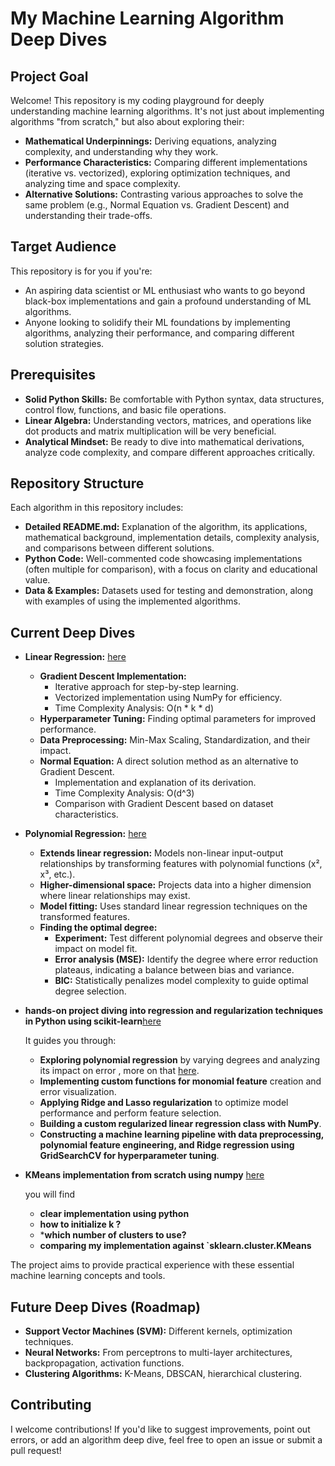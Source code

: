  # My Machine Learning Algorithm Deep Dives

## Project Goal

Welcome! This repository is my coding playground for deeply understanding machine learning algorithms. It's not just about implementing algorithms "from scratch," but also about exploring their:

* **Mathematical Underpinnings:**  Deriving equations, analyzing complexity, and understanding why they work.
* **Performance Characteristics:**  Comparing different implementations (iterative vs. vectorized), exploring optimization techniques, and analyzing time and space complexity.
* **Alternative Solutions:**  Contrasting various approaches to solve the same problem (e.g., Normal Equation vs. Gradient Descent) and understanding their trade-offs. 

## Target Audience

This repository is for you if you're:

* An aspiring data scientist or ML enthusiast who wants to go beyond black-box implementations and gain a profound understanding of ML algorithms.
* Anyone looking to solidify their ML foundations by implementing algorithms, analyzing their performance, and comparing different solution strategies.

## Prerequisites

* **Solid Python Skills:** Be comfortable with Python syntax, data structures, control flow, functions, and basic file operations.
* **Linear Algebra:**  Understanding vectors, matrices, and operations like dot products and matrix multiplication will be very beneficial.
* **Analytical Mindset:** Be ready to dive into mathematical derivations, analyze code complexity, and compare different approaches critically.

## Repository Structure

Each algorithm in this repository includes:

* **Detailed README.md:** Explanation of the algorithm, its applications, mathematical background, implementation details, complexity analysis, and comparisons between different solutions.
* **Python Code:**  Well-commented code showcasing implementations (often multiple for comparison), with a focus on clarity and educational value.
* **Data & Examples:**  Datasets used for testing and demonstration, along with examples of using the implemented algorithms.

## Current Deep Dives

* **Linear Regression:** [here](https://github.com/omarTBakr/Educational-ML-/tree/main/linear%20regression#readme)
    - **Gradient Descent Implementation:** 
       - Iterative approach for step-by-step learning.
       - Vectorized implementation using NumPy for efficiency.
       - Time Complexity Analysis: O(n * k * d) 
    - **Hyperparameter Tuning:**  Finding optimal parameters for improved performance.
    - **Data Preprocessing:**  Min-Max Scaling, Standardization, and their impact.
    - **Normal Equation:**  A direct solution method as an alternative to Gradient Descent.
       - Implementation and explanation of its derivation.
       - Time Complexity Analysis:  O(d^3)
       - Comparison with Gradient Descent based on dataset characteristics.
     
*  **Polynomial Regression:** [here](https://github.com/omarTBakr/ML-Deep-Dive/tree/main/Polynomial%20regression)
    -  **Extends linear regression:** Models non-linear input-output relationships by transforming features with polynomial functions (x², x³, etc.).
    -  **Higher-dimensional space:**  Projects data into a higher dimension where linear relationships may exist.
    -  **Model fitting:**  Uses standard linear regression techniques on the transformed features.
    -  **Finding the optimal degree:**
       * **Experiment:** Test different polynomial degrees and observe their impact on model fit.
       * **Error analysis (MSE):** Identify the degree where error reduction plateaus, indicating a balance between bias and variance.
       * **BIC:** Statistically penalizes model complexity to guide optimal degree selection.
     
*  **hands-on project diving into regression and regularization techniques in Python using scikit-learn**[here](https://github.com/omarTBakr/ML-Deep-Dive/tree/main/RegressorsAndRegularization)


   It guides you through:
   - **Exploring polynomial regression** by varying degrees and analyzing its impact on error , more on that [here](https://github.com/omarTBakr/ML-Deep-Dive/tree/main/Polynomial%20regression).
   - **Implementing custom functions for monomial feature** creation and error visualization.
   - **Applying Ridge and Lasso regularization** to optimize model performance and perform feature selection.
   - **Building a custom regularized linear regression class with NumPy**.
   - **Constructing a machine learning pipeline with data preprocessing, polynomial feature engineering, and Ridge regression using GridSearchCV for hyperparameter tuning**.


* **KMeans implementation from scratch using numpy** [here](https://github.com/omarTBakr/ML-Deep-Dive/tree/main/Kmeans)

  you will find
  - **clear implementation using python**
  - **how to initialize k ?**
  - ***which number of clusters to use?**
  - **comparing my implementation against `sklearn.cluster.KMeans**
 
    
The project aims to provide practical experience with these essential machine learning concepts and tools. 

## Future Deep Dives (Roadmap)

* **Support Vector Machines (SVM):**  Different kernels, optimization techniques.
* **Neural Networks:**  From perceptrons to multi-layer architectures, backpropagation, activation functions. 
* **Clustering Algorithms:**  K-Means, DBSCAN, hierarchical clustering.

## Contributing

I welcome contributions! If you'd like to suggest improvements, point out errors, or add an algorithm deep dive, feel free to open an issue or submit a pull request! 
